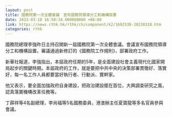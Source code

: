 ```yaml
---
layout: post
title: 國務院第一次全體會議　宣布國務院領導分工和機構設置
date: 2023-03-18 16:50:34.000000000 +08:00
link: https://news.rthk.hk/rthk/ch/component/k2/1692538-20230318.htm
categories: rthk
---
```


國務院總理李強昨日主持召開新一屆國務院第一次全體會議。會議宣布國務院領導分工和機構設置，審議通過新修訂的《國務院工作規則》，部署政府工作。

新華社報道，李強指出，本屆政府任期的5年，是全面建設社會主義現代化國家開局起步的關鍵時期。本屆政府的工作，就是要把中共中央的決策部署貫徹好、落實好，每一名工作人員都要當好執行者、行動派、實幹家。

他又表示，要全面加強政府自身建設，把政治建設擺在首位，大興調查研究之風，認真落實機構改革任務等。

丁薛祥等4名副總理，李尚福等5名國務委員，港澳辦主任夏寶龍等多名官員參與會議。
